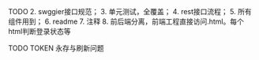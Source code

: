 TODO
2. swggier接口规范；
3. 单元测试，全覆盖；
4. rest接口流程；
5. 所有组件用到；
6. readme
7. 注释
8. 前后端分离，前端工程直接访问.html。每个html判断登录状态等


TODO 
TOKEN 永存与刷新问题


